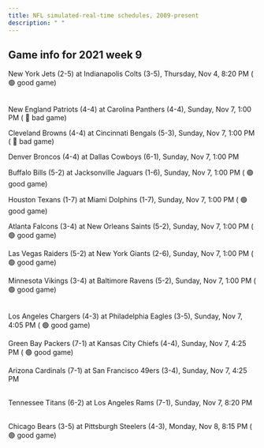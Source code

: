 ```yaml
---
title: NFL simulated-real-time schedules, 2009-present
description: " "
---
```


## Game info for 2021 week 9
New York Jets (2-5) at Indianapolis Colts (3-5), Thursday, Nov 4, 8:20 PM (	:green_circle: good game)

<br/>New England Patriots (4-4) at Carolina Panthers (4-4), Sunday, Nov 7, 1:00 PM (	:red_circle: bad game)

Cleveland Browns (4-4) at Cincinnati Bengals (5-3), Sunday, Nov 7, 1:00 PM (	:red_circle: bad game)

Denver Broncos (4-4) at Dallas Cowboys (6-1), Sunday, Nov 7, 1:00 PM

Buffalo Bills (5-2) at Jacksonville Jaguars (1-6), Sunday, Nov 7, 1:00 PM (	:green_circle: good game)

Houston Texans (1-7) at Miami Dolphins (1-7), Sunday, Nov 7, 1:00 PM (	:green_circle: good game)

Atlanta Falcons (3-4) at New Orleans Saints (5-2), Sunday, Nov 7, 1:00 PM (	:green_circle: good game)

Las Vegas Raiders (5-2) at New York Giants (2-6), Sunday, Nov 7, 1:00 PM (	:green_circle: good game)

Minnesota Vikings (3-4) at Baltimore Ravens (5-2), Sunday, Nov 7, 1:00 PM (	:green_circle: good game)

<br/>Los Angeles Chargers (4-3) at Philadelphia Eagles (3-5), Sunday, Nov 7, 4:05 PM (	:green_circle: good game)

Green Bay Packers (7-1) at Kansas City Chiefs (4-4), Sunday, Nov 7, 4:25 PM (	:green_circle: good game)

Arizona Cardinals (7-1) at San Francisco 49ers (3-4), Sunday, Nov 7, 4:25 PM

<br/>Tennessee Titans (6-2) at Los Angeles Rams (7-1), Sunday, Nov 7, 8:20 PM

<br/>Chicago Bears (3-5) at Pittsburgh Steelers (4-3), Monday, Nov 8, 8:15 PM (	:green_circle: good game)

